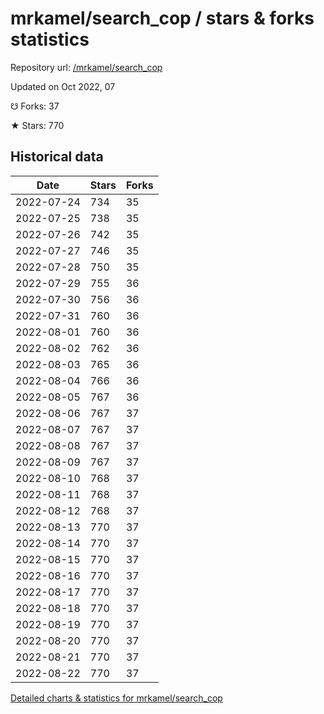 # mrkamel/search_cop / stars & forks statistics

Repository url: [/mrkamel/search_cop](https://github.com/mrkamel/search_cop)

Updated on Oct 2022, 07

☋ Forks: 37

★ Stars: 770

## Historical data
| Date | Stars | Forks |
|------|-------|-------|
| 2022-07-24 | 734 | 35 | 
| 2022-07-25 | 738 | 35 | 
| 2022-07-26 | 742 | 35 | 
| 2022-07-27 | 746 | 35 | 
| 2022-07-28 | 750 | 35 | 
| 2022-07-29 | 755 | 36 | 
| 2022-07-30 | 756 | 36 | 
| 2022-07-31 | 760 | 36 | 
| 2022-08-01 | 760 | 36 | 
| 2022-08-02 | 762 | 36 | 
| 2022-08-03 | 765 | 36 | 
| 2022-08-04 | 766 | 36 | 
| 2022-08-05 | 767 | 36 | 
| 2022-08-06 | 767 | 37 | 
| 2022-08-07 | 767 | 37 | 
| 2022-08-08 | 767 | 37 | 
| 2022-08-09 | 767 | 37 | 
| 2022-08-10 | 768 | 37 | 
| 2022-08-11 | 768 | 37 | 
| 2022-08-12 | 768 | 37 | 
| 2022-08-13 | 770 | 37 | 
| 2022-08-14 | 770 | 37 | 
| 2022-08-15 | 770 | 37 | 
| 2022-08-16 | 770 | 37 | 
| 2022-08-17 | 770 | 37 | 
| 2022-08-18 | 770 | 37 | 
| 2022-08-19 | 770 | 37 | 
| 2022-08-20 | 770 | 37 | 
| 2022-08-21 | 770 | 37 | 
| 2022-08-22 | 770 | 37 | 


[Detailed charts & statistics for mrkamel/search_cop](https://reviewgithub.com/rep/mrkamel/search_cop)
